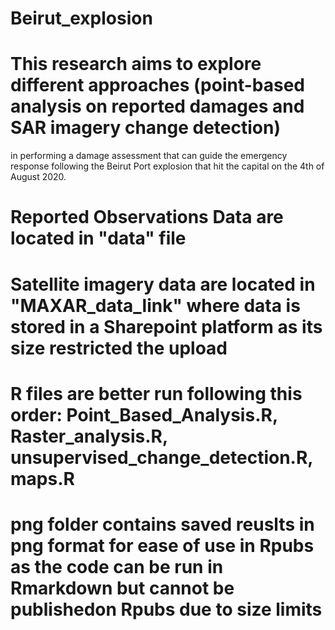 # Beirut_explosion

# This research aims to explore different approaches (point-based analysis on reported damages and SAR imagery change detection) 
in performing a damage assessment that can guide the emergency response following the Beirut Port explosion that hit the capital on the 4th of August 2020.

# Reported Observations Data are located in "data" file

# Satellite imagery data are located in "MAXAR_data_link" where data is stored in a Sharepoint platform as its size restricted the upload

# R files are better run following this order: Point_Based_Analysis.R, Raster_analysis.R, unsupervised_change_detection.R,maps.R

# png folder contains saved reuslts in png format for ease of use in Rpubs as the code can be run in Rmarkdown but cannot be publishedon Rpubs due to size limits
